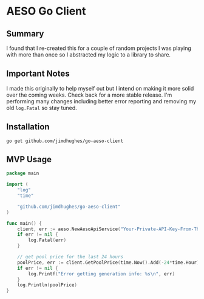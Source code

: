 # AESO Go Client

## Summary
I found that I re-created this for a couple of random projects I was playing with more than once so I abstracted my logic to a library to share.

## Important Notes
I made this originally to help myself out but I intend on making it more solid over the coming weeks. Check back for a more stable release. I'm performing many changes including better error reporting and removing my old `log.Fatal` so stay tuned.

## Installation

`go get github.com/jimdhughes/go-aeso-client`

## MVP Usage
``` go
package main

import (
	"log"
	"time"

	"github.com/jimdhughes/go-aeso-client"
)

func main() {
	client, err := aeso.NewAesoApiService("Your-Private-API-Key-From-The-AESO")
	if err != nil {
		log.Fatal(err)
	}

	// get pool price for the last 24 hours
	poolPrice, err := client.GetPoolPrice(time.Now().Add(-24*time.Hour), time.Now())
	if err != nil {
		log.Printf("Error getting generation info: %s\n", err)
	}
	log.Println(poolPrice)
}
```